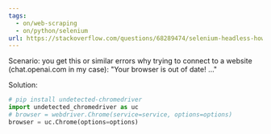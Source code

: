 ```yaml
---
tags:
  - on/web-scraping
  - on/python/selenium
url: https://stackoverflow.com/questions/68289474/selenium-headless-how-to-bypass-cloudflare-detection-using-selenium
---
```

Scenario: you get this or similar errors why trying to connect to a website (chat.openai.com in my case): "Your browser is out of date! ..."

Solution:
```python
# pip install undetected-chromedriver
import undetected_chromedriver as uc 
# browser = webdriver.Chrome(service=service, options=options) 
browser = uc.Chrome(options=options)
